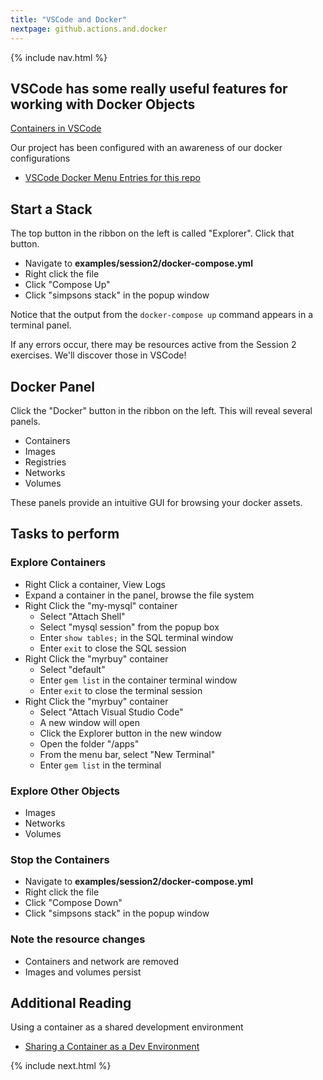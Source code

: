 ```yaml
---
title: "VSCode and Docker"
nextpage: github.actions.and.docker
---
```


{% include nav.html %}

## VSCode has some really useful features for working with Docker Objects
[Containers in VSCode](https://code.visualstudio.com/docs/containers/overview)

Our project has been configured with an awareness of our docker configurations
- [VSCode Docker Menu Entries for this repo](https://github.com/CDLUC3/docker-tutorial/blob/main/.vscode/settings.json)

## Start a Stack

The top button in the ribbon on the left is called "Explorer".  Click that button.

- Navigate to **examples/session2/docker-compose.yml**
- Right click the file
- Click "Compose Up"
- Click "simpsons stack" in the popup window

Notice that the output from the `docker-compose up` command appears in a terminal panel.

If any errors occur, there may be resources active from the Session 2 exercises.  We'll discover those in VSCode!

## Docker Panel

Click the "Docker" button in the ribbon on the left.  This will reveal several panels.

- Containers
- Images
- Registries
- Networks
- Volumes

These panels provide an intuitive GUI for browsing your docker assets.

## Tasks to perform

### Explore Containers
- Right Click a container, View Logs
- Expand a container in the panel, browse the file system
- Right Click the "my-mysql" container
  - Select "Attach Shell"
  - Select "mysql session" from the popup box
  - Enter `show tables;` in the SQL terminal window
  - Enter `exit` to close the SQL session
- Right Click the "myrbuy" container
  - Select "default"
  - Enter `gem list` in the container terminal window
  - Enter `exit` to close the terminal session
- Right Click the "myrbuy" container
  - Select "Attach Visual Studio Code"
  - A new window will open
  - Click the Explorer button in the new window
  - Open the folder "/apps"
  - From the menu bar, select "New Terminal"
  - Enter `gem list` in the terminal

### Explore Other Objects
- Images
- Networks
- Volumes

### Stop the Containers
- Navigate to **examples/session2/docker-compose.yml**
- Right click the file
- Click "Compose Down"
- Click "simpsons stack" in the popup window

### Note the resource changes
- Containers and network are removed
- Images and volumes persist

## Additional Reading
Using a container as a shared development environment
- [Sharing a Container as a Dev Environment](https://www.docker.com/blog/how-to-develop-inside-a-container-using-visual-studio-code-remote-containers/)

{% include next.html %}
